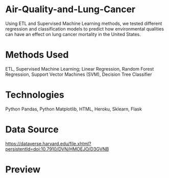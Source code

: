 # Air-Quality-and-Lung-Cancer
Using ETL and Supervised Machine Learning methods, we tested different regression and classification models to predict how environmental qualities can have an effect on lung cancer mortality in the United States.  

# Methods Used
ETL, Supervised Machine Learning; Linear Regression, Random Forest Regression, Support Vector Machines (SVM), Decision Tree Classifier

# Technologies
Python Pandas, Python Matplotlib, HTML, Heroku, Sklearn, Flask

# Data Source
https://dataverse.harvard.edu/file.xhtml?persistentId=doi:10.7910/DVN/HMOEJO/D3GVNB

# Preview
